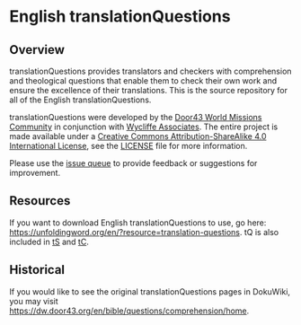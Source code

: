 # English translationQuestions

## Overview

translationQuestions provides translators and checkers with comprehension and theological questions that enable them to check their own work and ensure the excellence of their translations. This is the source repository for all of the English translationQuestions.

translationQuestions were developed by the [Door43 World Missions Community](https://door43.org) in conjunction with [Wycliffe Associates](http://www.wycliffeassociates.org/).  The entire project is made
available under a [Creative Commons Attribution-ShareAlike 4.0 International License](http://creativecommons.org/licenses/by-sa/4.0), see the [LICENSE](https://git.door43.org/Door43/en-tq/src/master/LICENSE.md) file for more information.

Please use the [issue queue](https://git.door43.org/Door43/en-tq/issues) to provide feedback or suggestions for improvement.

## Resources

If you want to download English translationQuestions to use, go here: https://unfoldingword.org/en/?resource=translation-questions.  tQ is also included in [tS](http://ufw.io/ts) and [tC](http://ufw.io/tc).


## Historical

If you would like to see the original translationQuestions pages in DokuWiki, you may visit https://dw.door43.org/en/bible/questions/comprehension/home.